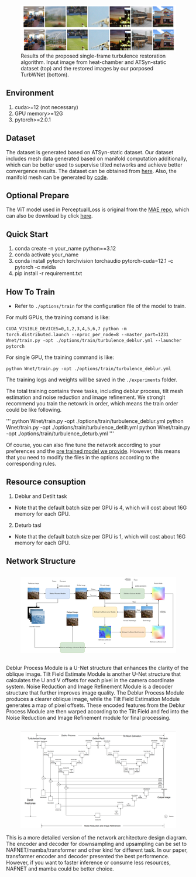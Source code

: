 
<figure>
    <img src="./property/result.png" alt="result of turbulenced image and restored image">
    <figcaption>Results of the proposed single-frame turbulence restoration algorithm. Input image from heat-chamber and ATSyn-static dataset (top) and the restored images by our porposed TurbWNet (bottom).</figcaption>
</figure>


## Environment
1. cuda>=12 (not necessary)
2. GPU memory>=12G
3. pytorch>=2.0.1

## Dataset
The dataset is generated based on ATSyn-static dataset. Our dataset includes mesh data generated based on manifold computation additionally, which can be better used to supervise tilted networks and achieve better convergence results. The dataset can be obtained from [here](https://pan.baidu.com/s/11VRvbfBKtsUpVnTKDeFO6w?pwd=ysfg).
Also, the manifold mesh can be generated by [code](https://github.com/whuluojia/ImTurb).

## Optional Prepare
The ViT model used in PerceptuallLoss is original from the [MAE repo](https://github.com/facebookresearch/mae), which can also be download by click [here](https://dl.fbaipublicfiles.com/mae/pretrain/mae_pretrain_vit_base.pth).

## Quick Start
1. conda create -n your_name python==3.12
2. conda activate your_name
3. conda install pytorch torchvision torchaudio pytorch-cuda=12.1 -c pytorch -c nvidia
4. pip install -r requirement.txt

## How To Train
- Refer to `./options/train` for the configuration file of the model to train.
<!-- - Preparation of training data can refer to [this page](https://github.com/XPixelGroup/BasicSR/blob/master/docs/DatasetPreparation.md). ImageNet dataset can be downloaded at the [official website](https://image-net.org/challenges/LSVRC/2012/2012-downloads.php).
- The training command is like -->
For multi GPUs, the training comand is like:
```
CUDA_VISIBLE_DEVICES=0,1,2,3,4,5,6,7 python -m torch.distributed.launch --nproc_per_node=8 --master_port=1231 Wnet/train.py -opt ./options/train/turbulence_deblur.yml --launcher pytorch
```

For single GPU, the training command is like:
```
python Wnet/train.py -opt ./options/train/turbulence_deblur.yml
```

The training logs and weights will be saved in the `./experiments` folder.

The total training contains three tasks, including deblur process, tilt mesh estimation and noise reduction and image refinement. We stronglt recommend you train the netowrk in order, which means the train order could be like following.

'''
python Wnet/train.py -opt ./options/train/turbulence_deblur.yml
python Wnet/train.py -opt ./options/train/turbulence_detilt.yml
python Wnet/train.py -opt ./options/train/turbulence_deturb.yml
'''


Of course, you can also fine tune the network according to your preferences and the [pre trained model we provide](https://pan.baidu.com/s/1ZJA359Ia4W-WT5Rolm11mw?pwd=sv8d). However, this means that you need to modify the files in the options according to the corresponding rules.
## Resource consuption
1. Deblur and Detilt task
- Note that the default batch size per GPU is 4, which will cost about 16G memory for each GPU.
2. Deturb tasl
- Note that the default batch size per GPU is 1, which will cost about 16G memory for each GPU.

## Network Structure

<figure style="display: inline-block; text-align: center;">
    <img src="./property/modules.png" alt="Model Modules" style="max-width: 100%;">
</figure>

Deblur Process Module is a U-Net structure that enhances the clarity of the oblique image. Tilt Field Estimate Module is another U-Net structure that calculates the U and V offsets for each pixel in the camera coordinate system. Noise Reduction and Image Refinement Module is a decoder structure that further improves image quality. The Deblur Process Module produces a clearer oblique image, while the Tilt Field Estimation  Module generates a map of pixel offsets. These encoded features from the Deblur Process Module are then warped according to the Tilt Field and fed into the Noise Reduction and Image Refinement module for final processing.

<figure style="display: inline-block; text-align: center;">
    <img src="./property/detailed.png" alt="Detailed Network Structure" style="max-width: 100%;">
</figure>
This is a more detailed version of the network architecture design diagram. The encoder and decoder for downsampling and upsampling can be set to NAFNET/mamba/transformer and other kind for different task. In our paper, transformer encoder and decoder presented the best performence. However, if you want to faster inference or consume less resources, NAFNET and mamba could be better choice.